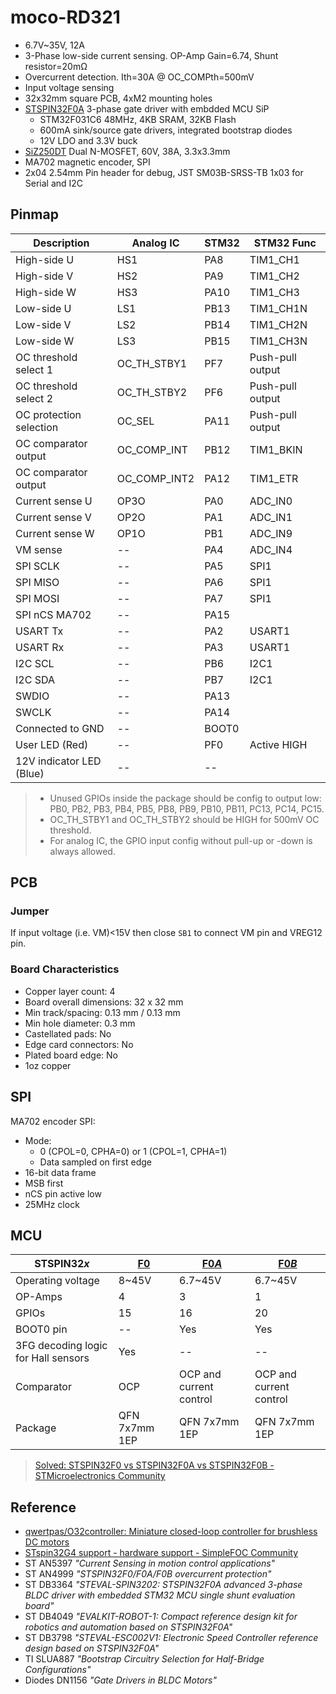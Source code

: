 # moco-RD321

- 6.7V~35V, 12A
- 3-Phase low-side current sensing. OP-Amp Gain=6.74, Shunt resistor=20mΩ
- Overcurrent detection. Ith=30A @ OC_COMPth=500mV
- Input voltage sensing
- 32x32mm square PCB, 4xM2 mounting holes
- [STSPIN32F0A](https://www.st.com/en/motor-drivers/stspin32f0a.html) 3-phase gate driver with embdded MCU SiP
  - STM32F031C6 48MHz, 4KB SRAM, 32KB Flash
  - 600mA sink/source gate drivers, integrated bootstrap diodes
  - 12V LDO and 3.3V buck
- [SiZ250DT](https://www.vishay.com/en/product/77227/) Dual N-MOSFET, 60V, 38A, 3.3x3.3mm
- MA702 magnetic encoder, SPI
- 2x04 2.54mm Pin header for debug, JST SM03B-SRSS-TB 1x03 for Serial and I2C

## Pinmap

| Description              | Analog IC    | STM32 | STM32 Func       |
| ------------------------ | ------------ | ----- | ---------------- |
| High-side U              | HS1          | PA8   | TIM1_CH1         |
| High-side V              | HS2          | PA9   | TIM1_CH2         |
| High-side W              | HS3          | PA10  | TIM1_CH3         |
| Low-side U               | LS1          | PB13  | TIM1_CH1N        |
| Low-side V               | LS2          | PB14  | TIM1_CH2N        |
| Low-side W               | LS3          | PB15  | TIM1_CH3N        |
| OC threshold select 1    | OC_TH_STBY1  | PF7   | Push-pull output |
| OC threshold select 2    | OC_TH_STBY2  | PF6   | Push-pull output |
| OC protection selection  | OC_SEL       | PA11  | Push-pull output |
| OC comparator output     | OC_COMP_INT  | PB12  | TIM1_BKIN        |
| OC comparator output     | OC_COMP_INT2 | PA12  | TIM1_ETR         |
| Current sense U          | OP3O         | PA0   | ADC_IN0          |
| Current sense V          | OP2O         | PA1   | ADC_IN1          |
| Current sense W          | OP1O         | PB1   | ADC_IN9          |
| VM sense                 | --           | PA4   | ADC_IN4          |
| SPI SCLK                 | --           | PA5   | SPI1             |
| SPI MISO                 | --           | PA6   | SPI1             |
| SPI MOSI                 | --           | PA7   | SPI1             |
| SPI nCS MA702            | --           | PA15  |                  |
| USART Tx                 | --           | PA2   | USART1           |
| USART Rx                 | --           | PA3   | USART1           |
| I2C SCL                  | --           | PB6   | I2C1             |
| I2C SDA                  | --           | PB7   | I2C1             |
| SWDIO                    | --           | PA13  |                  |
| SWCLK                    | --           | PA14  |                  |
| Connected to GND         | --           | BOOT0 |                  |
| User LED (Red)           | --           | PF0   | Active HIGH      |
| 12V indicator LED (Blue) | --           | --    |                  |

> - Unused GPIOs inside the package should be config to output low: PB0, PB2, PB3, PB4, PB5, PB8, PB9, PB10, PB11, PC13, PC14, PC15.
> - OC_TH_STBY1 and OC_TH_STBY2 should be HIGH for 500mV OC threshold.
> - For analog IC, the GPIO input config without pull-up or -down is always allowed.

## PCB

### Jumper

If input voltage (i.e. VM)<15V then close `SB1` to connect VM pin and VREG12 pin.

### Board Characteristics

- Copper layer count: 4
- Board overall dimensions: 32 x 32 mm
- Min track/spacing: 0.13 mm / 0.13 mm
- Min hole diameter: 0.3 mm
- Castellated pads: No
- Edge card connectors: No
- Plated board edge: No
- 1oz copper

## SPI

MA702 encoder SPI:
- Mode:
  - 0 (CPOL=0, CPHA=0) or 1 (CPOL=1, CPHA=1)
  - Data sampled on first edge
- 16-bit data frame
- MSB first
- nCS pin active low
- 25MHz clock

## MCU

| STSPIN32*x*                         | [F0](https://www.st.com/en/motor-drivers/stspin32f0.html) | [F0***A***](https://www.st.com/en/motor-drivers/stspin32f0a.html) | [F0***B***](https://www.st.com/en/motor-drivers/stspin32f0b.html) |
| ----------------------------------- | --------------------------------------------------------- | ----------------------------------------------------------------- | ----------------------------------------------------------------- |
| Operating voltage                   | 8~45V                                                     | 6.7~45V                                                           | 6.7~45V                                                           |
| OP-Amps                             | 4                                                         | 3                                                                 | 1                                                                 |
| GPIOs                               | 15                                                        | 16                                                                | 20                                                                |
| BOOT0 pin                           | --                                                        | Yes                                                               | Yes                                                               |
| 3FG decoding logic for Hall sensors | Yes                                                       | --                                                                | --                                                                |
| Comparator                          | OCP                                                       | OCP and current control                                           | OCP and current control                                           |
| Package                             | QFN 7x7mm 1EP                                             | QFN 7x7mm 1EP                                                     | QFN 7x7mm 1EP                                                     |

> [Solved: STSPIN32F0 vs STSPIN32F0A vs STSPIN32F0B - STMicroelectronics Community](https://community.st.com/t5/power-management/stspin32f0-vs-stspin32f0a-vs-stspin32f0b/td-p/273388)


## Reference

- [qwertpas/O32controller: Miniature closed-loop controller for brushless DC motors](https://github.com/qwertpas/O32controller)
- [STspin32G4 support - hardware support - SimpleFOC Community](https://community.simplefoc.com/t/stspin32g4-support/2027/6?page=3)
- ST AN5397 *"Current Sensing in motion control applications"*
- ST AN4999 *"STSPIN32F0/F0A/F0B overcurrent protection"*
- ST DB3364 *"STEVAL-SPIN3202: STSPIN32F0A advanced 3-phase BLDC driver with embedded STM32 MCU single shunt evaluation board"*
- ST DB4049 *"EVALKIT-ROBOT-1: Compact reference design kit for robotics and automation based on STSPIN32F0A"*
- ST DB3798 *"STEVAL-ESC002V1: Electronic Speed Controller reference design based on STSPIN32F0A"*
- TI SLUA887 *"Bootstrap Circuitry Selection for Half-Bridge Configurations"*
- Diodes DN1156 *"Gate Drivers in BLDC Motors"*
